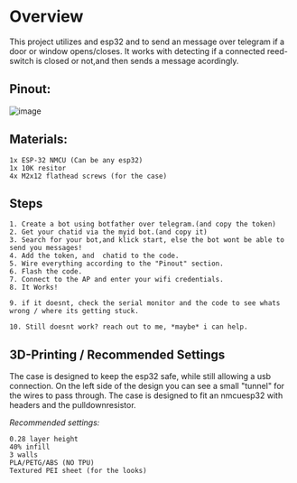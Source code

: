 # Overview

This project utilizes and esp32 and to send an message over telegram if a door or window opens/closes.
It works with detecting if a connected reed-switch is closed or not,and then sends a message acordingly.




## Pinout:

![image](https://user-images.githubusercontent.com/114338337/215847824-6a8d162c-2f7a-4fb1-961a-24563dd50137.png)

## Materials:

```
1x ESP-32 NMCU (Can be any esp32)
1x 10K resitor
4x M2x12 flathead screws (for the case)
```

## Steps

```
1. Create a bot using botfather over telegram.(and copy the token)
2. Get your chatid via the myid bot.(and copy it)
3. Search for your bot,and klick start, else the bot wont be able to send you messages!
4. Add the token, and  chatid to the code.
5. Wire everything according to the "Pinout" section.
6. Flash the code.
7. Connect to the AP and enter your wifi credentials.
8. It Works!

9. if it doesnt, check the serial monitor and the code to see whats wrong / where its getting stuck.

10. Still doesnt work? reach out to me, *maybe* i can help.
```

## 3D-Printing / Recommended Settings 

The case is designed to keep the esp32 safe, while still allowing a usb connection.
On the left side of the design you can see a small "tunnel" for the wires to pass through.
The case is designed to fit an nmcuesp32 with headers and the pulldownresistor.

*Recommended settings:*

```
0.28 layer height
40% infill 
3 walls
PLA/PETG/ABS (NO TPU)
Textured PEI sheet (for the looks)
```

